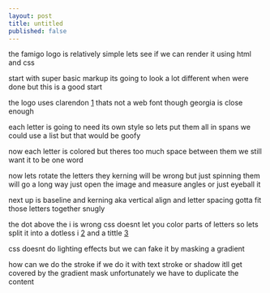 ```yaml
---
layout: post
title: untitled
published: false
---
```


the famigo logo is relatively simple
lets see if we can render it using html and css

start with super basic markup
its going to look a lot different when were done
but this is a good start

the logo uses clarendon [1]
thats not a web font though
georgia is close enough

each letter is going to need its own style
so lets put them all in spans
we could use a list
but that would be goofy

now each letter is colored
but theres too much space between them
we still want it to be one word

now lets rotate the letters
they kerning will be wrong
but just spinning them will go a long way
just open the image and measure angles
or just eyeball it

next up is baseline and kerning
aka vertical align and letter spacing
gotta fit those letters together snugly

the dot above the i is wrong
css doesnt let you color parts of letters
so lets split it
into a dotless i [2] and a tittle [3]

css doesnt do lighting effects
but we can fake it by masking a gradient

how can we do the stroke
if we do it with text stroke or shadow
itll get covered by the gradient mask
unfortunately we have to duplicate the content

[1]: http://en.wikipedia.org/wiki/Clarendon_(typeface)
[2]: http://en.wikipedia.org/wiki/Dotted_and_dotless_I
[3]: http://en.wikipedia.org/wiki/Tittle
